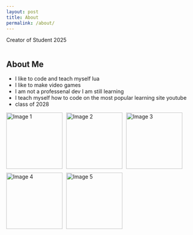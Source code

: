 ```yaml
---
layout: post
title: About
permalink: /about/
---
```


Creator of Student 2025
<style>
    // Style looks pretty compact, but it has a repeat 4, what if we wanted it dynamic
</style>


<style>
    /* Style looks pretty compact, trace grid-container and grid-item in the code */
    .grid-container {
        display: grid;
        grid-template-columns: repeat(auto-fill, minmax(150px, 1fr)); /* Dynamic columns */
        gap: 10px;
    }
    .grid-item {
        text-align: center;
    }
    .grid-item img {
        width: 100%;
        height: 100px; /* Fixed height for uniformity */
        object-fit: contain; /* Ensure the image fits within the fixed height */
    }
    .grid-item p {
        margin: 5px 0; /* Add some margin for spacing */
    }
</style>

<!-- This grid_container class is for the CSS styling, the id is for JavaScript connection -->
<div class="grid-container" id="grid_container">
    <!-- content will be added here by JavaScript -->
</div>

<script>
    // 1. Make a connection to the HTML container defined in the HTML div
    var container = document.getElementById("grid_container"); // This container connects to the HTML div

    // 2. Define a JavaScript object for our http source and our data rows for the Living in the World grid
    var http_source = "https://upload.wikimedia.org/wikipedia/commons/";
    var living_in_the_world = [
        {"flag": "0/01/Flag_of_California.svg", "greeting": "Hey", "description": "Im from here!"},
        {"flag": "f/f3/Flag_of_Russia.svg", "greeting": "Hi", "description": "My mom was born here"},
        {"flag": "4/45/Flag_of_Ireland.svg", "greeting": "Luck of the irish", "description": "Part of my dads side of the family is from here"}
    ]; 
    
    // 3a. Consider how to update style count for size of container
    // The grid-template-columns has been defined as dynamic with auto-fill and minmax

    // 3b. Build grid items inside of our container for each row of data
    for (const location of living_in_the_world) {
        // Create a "div" with "class grid-item" for each row
        var gridItem = document.createElement("div");
        gridItem.className = "grid-item";  // This class name connects the gridItem to the CSS style elements
        // Add "img" HTML tag for the flag
        var img = document.createElement("img");
        img.src = http_source + location.flag; // concatenate the source and flag
        img.alt = location.flag + " Flag"; // add alt text for accessibility

        // Add "p" HTML tag for the description
        var description = document.createElement("p");
        description.textContent = location.description; // extract the description

        // Add "p" HTML tag for the greeting
        var greeting = document.createElement("p");
        greeting.textContent = location.greeting;  // extract the greeting

        // Append img and p HTML tags to the grid item DIV
        gridItem.appendChild(img);
        gridItem.appendChild(description);
        gridItem.appendChild(greeting);

        // Append the grid item DIV to the container DIV
        
        container.appendChild(gridItem);
    }
</script>
## About Me
<html>  
    <ul>
        <li>I like to code and teach myself lua</li>
        <li>I like to make video games</li>
        <li>I am not a professenal dev I am still learning</li>
        <li>I teach myself how to code on the most popular learning site youtube </li>
        <li>class of 2028</li>
    </ul>
</html>


<div style="display: flex; flex-wrap: wrap; gap: 10px;">
  <img src="{{site.baseurl}}/images/about/Roblox_Studio_logo_2021_present.svg.png" alt="Image 1" style="width: 150px; height: auto; object-fit: cover;">
  <img src="{{site.baseurl}}/images/about/What-is-Scripting.jpeg" alt="Image 2" style="width: 150px; height: auto; object-fit: cover;">
  <img src="{{site.baseurl}}/images/about/ai-generated-8523907_640.webp" alt="Image 3" style="width: 150px; height: auto; object-fit: cover;">
  <img src="{{site.baseurl}}/images/about/100th-day-of-school-cartoon-colored-clipart-free-vector.jpg" alt="Image 4" style="width: 150px; height: auto; object-fit: cover;">
  <img src="{{site.baseurl}}/images/about/images.jpeg" alt="Image 5" style="width: 150px; height: auto; object-fit: cover;">
</div>


<script src="https://utteranc.es/client.js"
        repo="mrboiisthebest/william_2025"
        issue-term="title"
        label="blogpost-comment"
        theme="github-dark"
        crossorigin="anonymous"
        async>
</script>